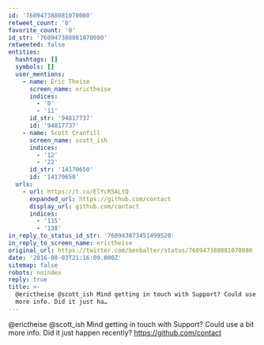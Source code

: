 ```yaml
---
id: '760947388081070080'
retweet_count: '0'
favorite_count: '0'
id_str: '760947388081070080'
retweeted: false
entities:
  hashtags: []
  symbols: []
  user_mentions:
    - name: Eric Theise
      screen_name: erictheise
      indices:
        - '0'
        - '11'
      id_str: '94817737'
      id: '94817737'
    - name: Scott Cranfill
      screen_name: scott_ish
      indices:
        - '12'
        - '22'
      id_str: '14170650'
      id: '14170650'
  urls:
    - url: https://t.co/ElYcR5ALtQ
      expanded_url: https://github.com/contact
      display_url: github.com/contact
      indices:
        - '115'
        - '138'
in_reply_to_status_id_str: '760943873451499520'
in_reply_to_screen_name: erictheise
original_url: https://twitter.com/benbalter/status/760947388081070080
date: '2016-08-03T21:16:09.000Z'
sitemap: false
robots: noindex
reply: true
title: >-
  @erictheise @scott_ish Mind getting in touch with Support? Could use a bit
  more info. Did it just ha…
---
```


@erictheise @scott_ish Mind getting in touch with Support? Could use a bit more info. Did it just happen recently? https://github.com/contact